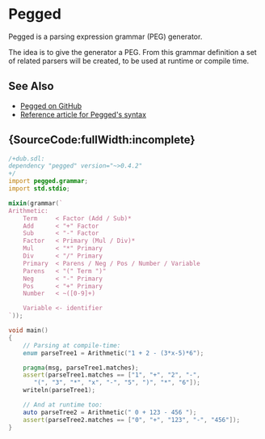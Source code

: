 # Pegged

Pegged is a parsing expression grammar (PEG) generator.

The idea is to give the generator a PEG.
From this grammar definition a set of related parsers will be created,
to be used at runtime or compile time.

## See Also

- [Pegged on GitHub](https://github.com/PhilippeSigaud/Pegged)
- [Reference article for Pegged's syntax](http://bford.info/pub/lang/peg)

## {SourceCode:fullWidth:incomplete}

```d
/+dub.sdl:
dependency "pegged" version="~>0.4.2"
+/
import pegged.grammar;
import std.stdio;

mixin(grammar(`
Arithmetic:
    Term     < Factor (Add / Sub)*
    Add      < "+" Factor
    Sub      < "-" Factor
    Factor   < Primary (Mul / Div)*
    Mul      < "*" Primary
    Div      < "/" Primary
    Primary  < Parens / Neg / Pos / Number / Variable
    Parens   < "(" Term ")"
    Neg      < "-" Primary
    Pos      < "+" Primary
    Number   < ~([0-9]+)

    Variable <- identifier
`));

void main()
{
    // Parsing at compile-time:
    enum parseTree1 = Arithmetic("1 + 2 - (3*x-5)*6");

    pragma(msg, parseTree1.matches);
    assert(parseTree1.matches == ["1", "+", "2", "-",
       "(", "3", "*", "x", "-", "5", ")", "*", "6"]);
    writeln(parseTree1);

    // And at runtime too:
    auto parseTree2 = Arithmetic(" 0 + 123 - 456 ");
    assert(parseTree2.matches == ["0", "+", "123", "-", "456"]);
}
```
